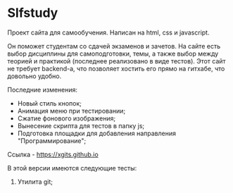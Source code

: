 ﻿# Slfstudy

Проект сайта для самообучения. Написан на html, css и javascript.

 Он поможет студентам со сдачей экзаменов и зачетов. На сайте есть выбор дисциплины для самоподготовки, темы, а также выбор между теорией и практикой (последнее реализовано в виде тестов). Этот сайт не требует backend-а, что позволяет хостить его прямо на гитхабе, что довольно удобно.

Последние изменения:
- Новый стиль кнопок;
- Анимация меню при тестировании;
- Сжатие фонового изображения;
- Вынесение скрипта для тестов в папку js;
- Подготовка площадки для добавления направления "Программирование";

 Ссылка - https://xgits.github.io

 В этой версии имеются следующие тесты:
1. Утилита git;
